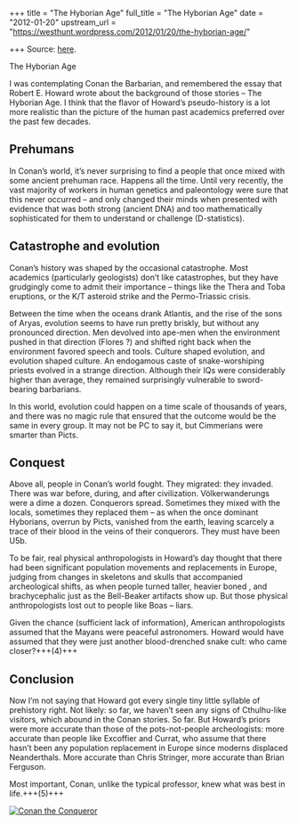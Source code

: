 +++
title = "The Hyborian Age"
full_title = "The Hyborian Age"
date = "2012-01-20"
upstream_url = "https://westhunt.wordpress.com/2012/01/20/the-hyborian-age/"

+++
Source: [here](https://westhunt.wordpress.com/2012/01/20/the-hyborian-age/).

The Hyborian Age

I was contemplating Conan the Barbarian, and remembered the essay that
Robert E. Howard wrote about the background of those stories – The
Hyborian Age. I think that the flavor of Howard’s pseudo-history is a
lot more realistic than the picture of the human past academics
preferred over the past few decades.

## Prehumans
In Conan’s world, it’s never surprising to find a people that once mixed
with some ancient prehuman race. Happens all the time. Until very
recently, the vast majority of workers in human genetics and
paleontology were sure that this never occurred – and only changed their
minds when presented with evidence that was both strong (ancient DNA)
and too mathematically sophisticated for them to understand or challenge
(D-statistics).

## Catastrophe and evolution
Conan’s history was shaped by the occasional catastrophe. Most
academics (particularly geologists) don’t like catastrophes, but they
have grudgingly come to admit their importance – things like the Thera
and Toba eruptions, or the K/T asteroid strike and the Permo-Triassic
crisis.

Between the time when the oceans drank Atlantis, and the rise of the
sons of Aryas, evolution seems to have run pretty briskly, but without
any pronounced direction. Men devolved into ape-men when the
environment pushed in that direction (Flores ?) and shifted right back
when the environment favored speech and tools. Culture shaped
evolution, and evolution shaped culture. An endogamous caste of
snake-worshiping priests evolved in a strange direction. Although their
IQs were considerably higher than average, they remained surprisingly
vulnerable to sword-bearing barbarians.

In this world, evolution could happen on a time scale of thousands of
years, and there was no magic rule that ensured that the outcome would
be the same in every group. It may not be PC to say it, but Cimmerians
were smarter than Picts.

## Conquest
Above all, people in Conan’s world fought. They migrated: they invaded.
There was war before, during, and after civilization. Völkerwanderungs
were a dime a dozen. Conquerors spread. Sometimes they mixed with the
locals, sometimes they replaced them – as when the once dominant
Hyborians, overrun by Picts, vanished from the earth, leaving scarcely a
trace of their blood in the veins of their conquerors. They must have
been U5b.

To be fair, real physical anthropologists in Howard’s day thought that
there had been significant population movements and replacements in
Europe, judging from changes in skeletons and skulls that accompanied
archeological shifts, as when people turned taller, heavier boned , and
brachycephalic just as the Bell-Beaker artifacts show up. But those
physical anthropologists lost out to people like Boas – liars.

Given the chance (sufficient lack of information), American
anthropologists assumed that the Mayans were peaceful astronomers.
Howard would have assumed that they were just another blood-drenched
snake cult: who came closer?+++(4)+++

## Conclusion
Now I’m not saying that Howard got every single tiny little syllable of
prehistory right. Not likely: so far, we haven’t seen any signs of
Cthulhu-like visitors, which abound in the Conan stories. So far. But
Howard’s priors were more accurate than those of the pots-not-people
archeologists: more accurate than people like Excoffier and Currat, who
assume that there hasn’t been any population replacement in Europe since
moderns displaced Neanderthals. More accurate than Chris Stringer, more
accurate than Brian Ferguson.

Most important, Conan, unlike the typical professor, knew what was best
in life.+++(5)+++

[![](https://westhunt.files.wordpress.com/2012/01/conan-the-conqueror.jpg?w=195&h=300 "Conan the Conqueror")](https://westhunt.files.wordpress.com/2012/01/conan-the-conqueror.jpg)

